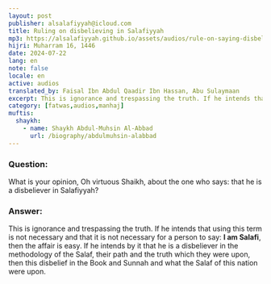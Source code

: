 ```yaml
---
layout: post
publisher: alsalafiyyah@icloud.com
title: Ruling on disbelieving in Salafiyyah
mp3: https://alsalafiyyah.github.io/assets/audios/rule-on-saying-disbelieve-in-salafiyyah.mp3
hijri: Muharram 16, 1446
date: 2024-07-22
lang: en
note: false
locale: en
active: audios
translated_by: Faisal Ibn Abdul Qaadir Ibn Hassan, Abu Sulaymaan
excerpt: This is ignorance and trespassing the truth. If he intends that using this term is not necessary and that it is not necessary for a person to say I am Salafi, then the affair is easy.
category: [fatwas,audios,manhaj]
muftis:
  shaykh: 
    - name: Shaykh Abdul-Muhsin Al-Abbad
      url: /biography/abdulmuhsin-alabbad
---
```


### Question: 
What is your opinion, Oh virtuous Shaikh, about the one who says: that he is a disbeliever in Salafiyyah?

### Answer: 
This is ignorance and trespassing the truth. If he intends that using this term is not necessary and that it is not necessary for a person to say: **I am Salafi**, then the affair is easy. If he intends by it that he is a disbeliever in the methodology of the Salaf, their path and the truth which they were upon, then this disbelief in the Book and Sunnah and what the Salaf of this nation were upon.
